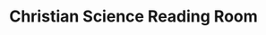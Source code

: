 ---
title: "Christian Science Reading Room"
url: /toronto/christian-science-reading-room/
shop: books
---